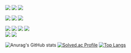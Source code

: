 
<!-- dart, flutter firebase-->
<img src="https://img.shields.io/badge/dart-000000?style=flat-square&logo=Dart&logoColor=white"/></a>
<img src="https://img.shields.io/badge/flutter-000000?style=flat-square&logo=Flutter&logoColor=white"/></a>
<img src="https://img.shields.io/badge/firebase-000000?style=flat-square&logo=Firebase&logoColor=white"/></a><br>
<!-- web frontend -->
<img src="https://img.shields.io/badge/HTML-000000?style=flat-square&logo=html&logoColor=white"/></a>
<img src="https://img.shields.io/badge/CSS-000000?style=flat-square&logo=css&logoColor=white"/></a>
<img src="https://img.shields.io/badge/Javascript-000000?style=flat-square&logo=Javascript&logoColor=white"/></a><br>

<!-- Backend Java, Spring, python, mongoDB -->
<img src="https://img.shields.io/badge/Java-000000?style=flat-square&logo=Java&logoColor=white"/></a>
<img src="https://img.shields.io/badge/Spring-000000?style=flat-square&logo=Spring&logoColor=white"/></a>
<img src="https://img.shields.io/badge/SpringBoot-000000?style=flat-square&logo=SpringBoot&logoColor=white"/></a>
<img src="https://img.shields.io/badge/Oracle-000000?style=flat-square&logo=Oracle&logoColor=white"/></a><br>
<img src="https://img.shields.io/badge/python-000000?style=flat-square&logo=Python&logoColor=white"/></a>
<img src="https://img.shields.io/badge/MongoDB-000000?style=flat-square&logo=mongodb&logoColor=white"/></a><br>







![Anurag's GitHub stats](https://github-readme-stats.vercel.app/api?username=Jang-zn&show_icons=true&theme=dracula)
[![Solved.ac Profile](http://mazassumnida.wtf/api/v2/generate_badge?boj=zn2309)](https://solved.ac/zn2309/)
[![Top Langs](https://github-readme-stats.vercel.app/api/top-langs/?username=Jang-zn&layout=compact&show_icons=true&theme=dracula)](https://github.com/anuraghazra/github-readme-stats)


<!--
**Jang-zn/Jang-zn** is a ✨ _special_ ✨ repository because its `README.md` (this file) appears on your GitHub profile.

Here are some ideas to get you started:

- 🔭 I’m currently working on ...
- 🌱 I’m currently learning ...
- 👯 I’m looking to collaborate on ...
- 🤔 I’m looking for help with ...
- 💬 Ask me about ...
- 📫 How to reach me: ...
- 😄 Pronouns: ...
- ⚡ Fun fact: ...
-->
